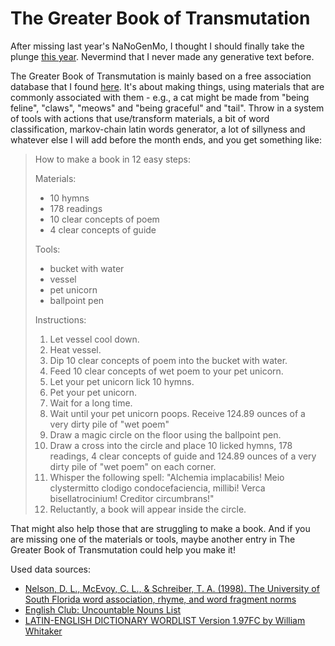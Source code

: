 # The Greater Book of Transmutation

After missing last year's NaNoGenMo, I thought I should finally take the plunge [this year](https://github.com/dariusk/NaNoGenMo-2015). Nevermind that I never made any generative text before.

The Greater Book of Transmutation is mainly based on a free association database that I found [here](http://web.usf.edu/FreeAssociation). It's about making things, using materials that are commonly associated with them - e.g., a cat might be made from "being feline", "claws", "meows" and "being graceful" and "tail". Throw in a system of tools with actions that use/transform materials, a bit of word classification, markov-chain latin words generator, a lot of sillyness and whatever else I will add before the month ends, and you get something like:

> How to make a book in 12 easy steps:
> 
> Materials:
>  - 10 hymns
>  - 178 readings
>  - 10 clear concepts of poem
>  - 4 clear concepts of guide
> 
> Tools:
>  - bucket with  water
>  - vessel
>  - pet unicorn
>  - ballpoint pen
> 
> Instructions:
> 
> 1. Let vessel cool down.
> 2. Heat vessel.
> 3. Dip 10 clear concepts of poem into the bucket with  water.
> 4. Feed 10 clear concepts of wet poem to your pet unicorn.
> 5. Let your pet unicorn lick 10 hymns.
> 6. Pet your pet unicorn.
> 7. Wait for a long time.
> 8. Wait until your pet unicorn poops. Receive 124.89 ounces of a very dirty pile of "wet poem"
> 9. Draw a magic circle on the floor using the ballpoint pen.
> 10. Draw a cross into the circle and place 10 licked hymns, 178 readings, 4 clear concepts of guide and 124.89 ounces of a very dirty pile of "wet poem" on each corner.
> 11. Whisper the following spell: "Alchemia implacabilis! Meio clystermitto clodigo condocefaciencia, millibi! Verca bisellatrocinium! Creditor circumbrans!"
> 12. Reluctantly, a book will appear inside the circle.

That might also help those that are struggling to make a book. And if you are missing one of the materials or tools, maybe another entry in The Greater Book of Transmutation could help you make it!

Used data sources:
- [Nelson, D. L., McEvoy, C. L., & Schreiber, T. A. (1998). The University of South Florida word association, rhyme, and word fragment norms](http://web.usf.edu/FreeAssociation)
- [English Club: Uncountable Nouns List](https://www.englishclub.com/vocabulary/nouns-uncountable-list.htm)
- [LATIN-ENGLISH DICTIONARY WORDLIST Version 1.97FC by William Whitaker](http://archives.nd.edu/whitaker/dictpage.htm)
